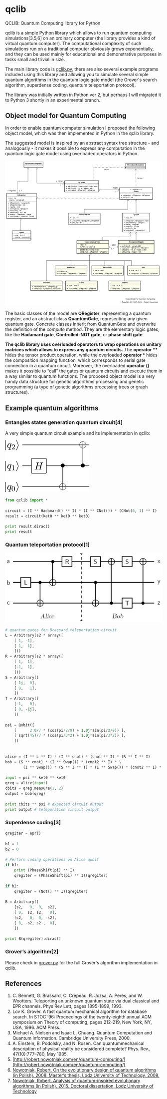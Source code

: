 qclib
=====

QCLIB: Quantum Computing library for Python

qclib is a simple Python library which allows to run quantum computing simulations[3,5,6]
on an ordinary computer (the library provides a kind of virtual quantum computer).
The computational complexity of such simulations run on a traditional computer obviously
grows exponentially, and they can be used mainly for educational and demonstrative purposes in
tasks small and trivial in size.

The main library code is [qclib.py](qclib.py), there are also several example
programs included using this library and allowing you to simulate several simple
quantum algorithms in the quantum logic gate model (the Grover's search
algorithm, superdense coding, quantum teleportation protocol).

The library was initially written in Python ver 2, but perhaps I will migrated it
to Python 3 shortly in an experimental branch.

## Object model for Quantum Computing

In order to enable quantum computer simulation I proposed the following object model, which was then implemented in Python in the qclib library.

The suggested model is inspired by an abstract syntax tree structure -
and analogously - it makes it possible to express any computation in the quantum
logic gate model using overloaded operators in Python.

![Object model for Quantum Computing](img/qc-diagram.png)

The basic classes of the model are **QRegister**, representing a quantum register, and an
abstract class **QuantumGate**, representing any given quantum gate. Concrete
classes inherit from QuantumGate and overwrite the definition of the *compute*
method. They are the elementary logic gates, like the **Hadamard gate**,
**Controlled-NOT gate**, or **phase shift gate**.

**The qclib library uses overloaded operators to wrap operations on unitary matrices which allows to express any quantum circuits.**
The **operator &ast;&ast;** hides the tensor product operation, while the overloaded
**operator &ast;** hides the composition mapping function, which corresponds to
serial gate connection in a quantum circuit. Moreover, the overloaded
**operator ()** makes it possible to “call” the gates or quantum circuits and
execute them in a way similar to quantum functions. The proposed object
model is a very handy data structure for genetic algorithms processing and
genetic programming (a type of genetic algorithms processing trees or graph
structures).

## Example quantum algorithms

### Entangles states generation quantum circuit[4]

A very simple quantum circuit example and its implementation in qclib:

![Entangled states generation](img/ent3.png)

```python
from qclib import *

circuit = (I ** Hadamard() ** I) * (I ** CNot()) * (CNot(0, 1) ** I)
result = circuit(ket0 ** ket0 ** ket0)

print result.dirac()
print result
```

### Quantum teleportation protocol[1]

![Quantum teleportation protocol](img/telecirc.png)

```python
# quantum gates for Brassard teleportation circuit
L = Arbitrary(s2 * array([
    [ 1, -1],
    [ 1,  1],
    ]))
R = Arbitrary(s2 * array([
    [ 1,  1],
    [-1,  1],
    ]))
S = Arbitrary([
    [ 1j,  0],
    [ 0,   1],
    ])
T = Arbitrary([
    [-1,   0],
    [ 0, -1j],
    ])

psi = Qubit([
    [      2.0/7 * (cos(pi/2/9) + 1.0j*sin(pi/2/9)) ],
    [ sqrt(45)/7 * (cos(pi/3*2) + 1.0j*sin(pi/3*2)) ],
    ])


alice = (I ** L ** I) * (I ** cnot) * (cnot ** I) * (R ** I ** I)
bob = (S ** cnot) * (I ** Swap()) * (cnot2 ** I) * \
        (I ** Swap()) * (S ** I ** T) * (I ** Swap()) * (cnot2 ** I) * (I ** Swap())

input = psi ** ket0 ** ket0
qreg = alice(input)
cbits = qreg.measure(1, 2)
output = bob(qreg)

print cbits ** psi # expected cirtuit output
print output # teleporation circuit output
```

### Superdense coding[3]

```python
qregiter = epr()

b1 = 1
b2 = 0

# Perform coding operations on Alice qubit
if b1:
    print (PhaseShift(pi) ** I)
    qregiter = (PhaseShift(pi) ** I)(qregiter)

if b2:
    qregiter = (Not() ** I)(qregiter)

B = Arbitrary([
    [s2,   0,  0,  s2],
    [ 0,  s2, s2,   0],
    [s2,   0,  0, -s2],
    [ 0, -s2, s2 ,  0],
    ])

print B(qregiter).dirac()
```

### Grover’s algorithm[2]

Please check in [grover.py](grover.py) for the full Grover's algorithm implementation in qclib.


## References

1. C. Bennett, G. Brassard, C. Crepeau, R. Jozsa, A. Peres, and W. Wootters. Teleporting an unknown quantum state via dual classical and EPR channels. Phys Rev Lett, pages 1895-1899, 1993. 
1. Lov K. Grover. A fast quantum mechanical algorithm for database search. In STOC ’96: Proceedings of the twenty-eighth annual ACM symposium on Theory of computing, pages 212-219, New York, NY, USA, 1996. ACM Press. 
1. Michael A. Nielsen and Isaac L. Chuang. Quantum Computation and Quantum Information. Cambridge University Press, 2000. 
1. A. Einstein, B. Podolsky, and N. Rosen. Can quantummechanical description of physical reality be considered complete? Phys. Rev., 47(10):777–780, May 1935.
1. [http://robert.nowotniak.com/en/quantum-computing/](http://robert.nowotniak.com/en/quantum-computing/)
1. [Nowotniak, Robert. On the evolutionary design of quantum algorithms (in Polish). 2008, Master’s thesis, Lodz University of Technology, 2008.](http://robert.nowotniak.com/files/rnowotniak-msc.pdf)
1. [Nowotniak, Robert. Analysis of quantum-inspired evolutionary algorithms (in Polish). 2015, Doctoral dissertation, Lodz University of Technology](http://robert.nowotniak.com/files/rnowotniak-phd.pdf)
